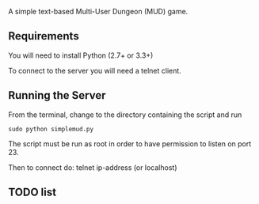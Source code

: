 
A simple text-based Multi-User Dungeon (MUD) game. 


Requirements
------------

You will need to install Python (2.7+ or 3.3+) 

To connect to the server you will need a telnet client. 


Running the Server
------------------

From the terminal, change to the directory containing the script and run 

	sudo python simplemud.py
	
The script must be run as root in order to have permission to listen on
port 23.

Then to connect do: telnet ip-address (or localhost)


TODO list
---------
